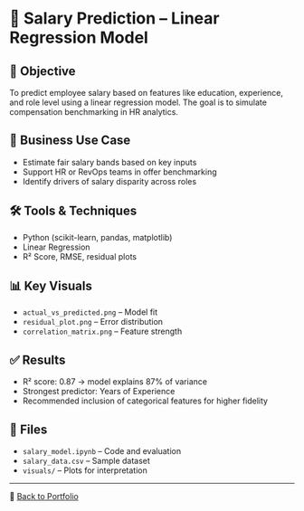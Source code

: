 # 💼 Salary Prediction – Linear Regression Model

## 🎯 Objective
To predict employee salary based on features like education, experience, and role level using a linear regression model. The goal is to simulate compensation benchmarking in HR analytics.

## 🧠 Business Use Case
- Estimate fair salary bands based on key inputs  
- Support HR or RevOps teams in offer benchmarking  
- Identify drivers of salary disparity across roles

## 🛠️ Tools & Techniques
- Python (scikit-learn, pandas, matplotlib)  
- Linear Regression  
- R² Score, RMSE, residual plots

## 📊 Key Visuals
- `actual_vs_predicted.png` – Model fit  
- `residual_plot.png` – Error distribution  
- `correlation_matrix.png` – Feature strength

## ✅ Results
- R² score: 0.87 → model explains 87% of variance  
- Strongest predictor: Years of Experience  
- Recommended inclusion of categorical features for higher fidelity

## 📂 Files
- `salary_model.ipynb` – Code and evaluation  
- `salary_data.csv` – Sample dataset  
- `visuals/` – Plots for interpretation

---

📁 [Back to Portfolio](https://github.com/Atharwa351/Portfolio)
